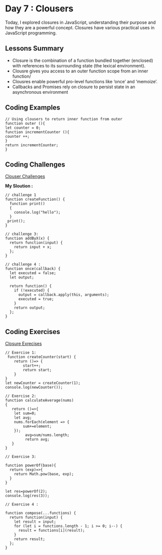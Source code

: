 
# Day 7 : Clousers
Today, I explored closures in JavaScript, understanding their purpose and how they are a powerful concept. Closures  have various practical uses in JavaScript programming.

## Lessons Summary
-  Closure is the combination of a function bundled together (enclosed) with references to its surrounding state (the lexical environment).
- Clousre gives you access to an outer function scope from an inner function/
- Clousres enable powerful pro-level functions like ‘once’ and ‘memoize’.
- Callbacks and Promises rely on closure to persist state in an asynchronous environment
 
## Coding Examples

```
// Using clousers to return inner function from outer 
function outer (){
let counter = 0;
function incrementCounter (){
counter ++;
}
return incrementCounter;
}

```

## Coding Challenges
[Clouser Challenges](http://csbin.io/closures)

**My Sloution :**
```
// challenge 1 
function createFunction() {
  function print()
  {
    console.log("hello");
  }
 print();
}

// challenge 3:
function addByX(x) {
  return function(input) {
    return input + x;
  };
}
 
// challenge 4 :
function once(callback) {
  let executed = false;
  let output;

  return function() {
    if (!executed) {
      output = callback.apply(this, arguments);
      executed = true;
    }
    return output;
  };
}

```

## Coding Exercises
[Closure Exrecises](https://github.com/orjwan-alrajaby/gsg-expressjs-backend-training-2023/blob/main/learning-sprint-1/week2-day2-tasks/tasks.md)
```
// Exercise 1:
 function createCounter(start) {
    return ()=> {
        start++;
        return start;
    }
}
let newCounter = createCounter(1);
console.log(newCounter());

// Exercise 2:
function calculateAverage(nums)
{ 
   return ()=>{
    let sum=0;
    let avg;
    nums.forEach(element => {
        sum+=element;
    });
         avg=sum/nums.length;
         return avg;
   }
}

// Exercise 3: 

function powerOf(base){
  return (exp)=>{
    return Math.pow(base, exp);
  }
}

let res=powerOf(2);
console.log(res(3));

// Exercise 4 :

function compose(...functions) {
  return function(input) {
    let result = input;
    for (let i = functions.length - 1; i >= 0; i--) {
      result = functions[i](result);
    }
    return result;
  };
}
```

